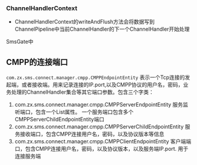 ### ChannelHandlerContext

- ChannelHandlerContext的writeAndFlush方法会将数据写到ChannelPipeline中当前ChannelHandler的下一个ChannelHandler开始处理



SmsGate中

## CMPP的连接端口

`com.zx.sms.connect.manager.cmpp.CMPPEndpointEntity` 表示一个Tcp连接的发起端，或者接收端。用来记录连接的IP.port,以及CMPP协议的用户名，密码，业务处理的ChannelHandler集合等其它端口参数。包含三个字类：

1. com.zx.sms.connect.manager.cmpp.CMPPServerEndpointEntity 服务监听端口，包含一个List属性。 一个服务端口包含多个CMPPServerChildEndpointEntity端口
2. com.zx.sms.connect.manager.cmpp.CMPPServerChildEndpointEntity 服务接收端口，包含CMPP连接用户名，密码，以及协议版本等信息
3. com.zx.sms.connect.manager.cmpp.CMPPClientEndpointEntity 客户端端口，包含CMPP连接用户名，密码，以及协议版本，以及服务端IP.port. 用于连接服务端

